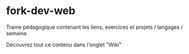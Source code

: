# fork-dev-web
Trame pédagogique contenant les liens, exercices et projets / langages / semaine

Découvrez tout ce contenu dans l'onglet "Wiki"
